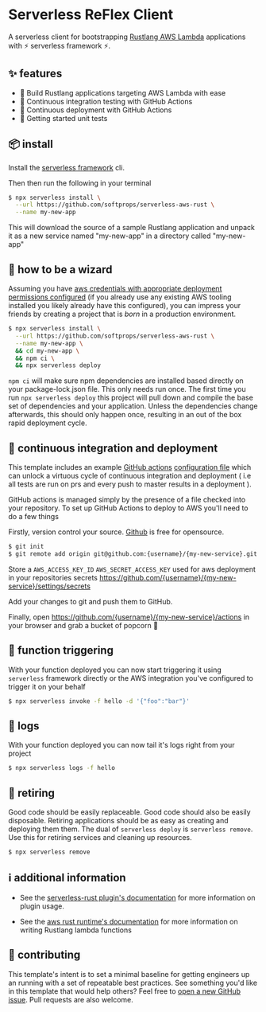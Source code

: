 # Serverless ReFlex Client

A serverless client for bootstrapping [Rustlang AWS Lambda](https://github.com/awslabs/aws-lambda-rust-runtime/) applications with ⚡ serverless framework ⚡.

## ✨ features

* 🦀 Build Rustlang applications targeting AWS Lambda with ease
* 🛵 Continuous integration testing with GitHub Actions
* 🚀 Continuous deployment with GitHub Actions
* 🧪 Getting started unit tests

## 📦 install

Install the [serverless framework](https://www.serverless.com/framework/docs/getting-started/) cli.

Then then run the following in your terminal

```bash
$ npx serverless install \
  --url https://github.com/softprops/serverless-aws-rust \
  --name my-new-app
```

This will download the source of a sample Rustlang application and unpack it as a new service named
"my-new-app" in a directory called "my-new-app"


## 🧙 how to be a wizard

Assuming you have [aws credentials with appropriate deployment permissions configured](https://serverless.com/framework/docs/providers/aws/guide/credentials/) (if you already use any existing AWS tooling installed you likely already have this configured), you can impress your friends by creating a project that is _born_ in a production environment.

```bash
$ npx serverless install \
  --url https://github.com/softprops/serverless-aws-rust \
  --name my-new-app \
  && cd my-new-app \
  && npm ci \
  && npx serverless deploy
```

`npm ci` will make sure npm dependencies are installed based directly on your package-lock.json file. This only needs run once.
The first time you run `npx serverless deploy` this project will pull down and compile the base set
of dependencies and your application. Unless the dependencies change afterwards,
this should only happen once, resulting in an out of the box rapid deployment
cycle.

## 🛵 continuous integration and deployment

This template includes an example [GitHub actions](https://travis-ci.org/) [configuration file](.github/workflows/main.yml) which can unlock a virtuous cycle of continuous integration and deployment
( i.e all tests are run on prs and every push to master results in a deployment ).

GitHub actions is managed simply by the presence of a file checked into your repository. To set up GitHub Actions to deploy to AWS you'll need to do a few things

Firstly, version control your source. [Github](https://github.com/) is free for opensource.

```bash
$ git init
$ git remote add origin git@github.com:{username}/{my-new-service}.git
```

Store a `AWS_ACCESS_KEY_ID` `AWS_SECRET_ACCESS_KEY` used for aws deployment in your repositories secrets https://github.com/{username}/{my-new-service}/settings/secrets

Add your changes to git and push them to GitHub.

Finally, open https://github.com/{username}/{my-new-service}/actions in your browser and grab a bucket of popcorn 🍿

## 🔫 function triggering

With your function deployed you can now start triggering it using `serverless` framework directly or
the AWS integration you've configured to trigger it on your behalf

```bash
$ npx serverless invoke -f hello -d '{"foo":"bar"}'
```

## 🔬 logs

With your function deployed you can now tail
it's logs right from your project

```bash
$ npx serverless logs -f hello
```

## 👴 retiring

Good code should be easily replaceable. Good code should also be easily disposable. Retiring applications should be as easy as creating and deploying them them. The dual of `serverless deploy` is `serverless remove`. Use this for retiring services and cleaning up resources.

```bash
$ npx serverless remove
```

## ℹ️  additional information

* See the [serverless-rust plugin's documentation](https://github.com/softprops/serverless-rust) for more information on plugin usage.

* See the [aws rust runtime's documentation](https://github.com/awslabs/aws-lambda-rust-runtime) for more information on writing Rustlang lambda functions

## 👯 contributing

This template's intent is to set a minimal baseline for getting engineers up an running with a set of repeatable best practices. See something you'd like in this template that would help others? Feel free to [open a new GitHub issue](https://github.com/softprops/serverless-aws-rust/issues/new). Pull requests are also welcome.